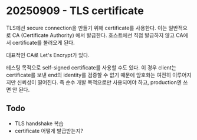 # 20250909 - TLS certificate

TLS에선 secure connection을 만들기 위해 certificate를 사용한다.
이는 일반적으로 CA (Certificate Authority) 에서 발급한다.
호스트에선 직접 발급하지 않고 CA에서 certificate를 불러오게 된다.

대표적인 CA로 Let's Encrypt가 있다.

테스팅 목적으로 self-signed certificate를 사용할 수도 있다.
이 경우 client는 certificate를 보낸 end의 identity를 검증할 수 없기 때문에
암호화는 여전히 이루어지지만 신뢰성이 떨어진다.
즉 순수 개발 목적으로만 사용되어야 하고, production엔 쓰면 안 된다.

## Todo

- TLS handshake 복습
- certificate 어떻게 발급받는지?
